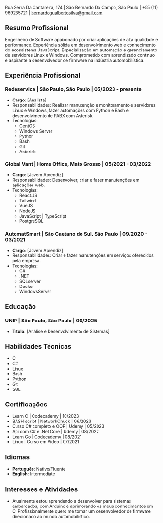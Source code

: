 Rua Serra Da Cantareira, 174 | São Bernardo Do Campo, São Paulo | +55 (11) 969235721 | bernardogualbertosilva@gmail.com

## Resumo Profissional
Engenheiro de Software apaixonado por criar aplicações de alta qualidade e performance. Experiência sólida em desenvolvimento web e conhecimento do ecossistema JavaScript. Especialização em automação e gerenciamento de servidores Linux e Windows. Comprometido com aprendizado contínuo e aspirante a desenvolvedor de firmware na indústria automobilística.

## Experiência Profissional
### Redeservice | São Paulo, São Paulo | 05/2023 - presente
- **Cargo**: [Analista]
- Responsabilidades: Realizar manutenção e monitoramento e servidores Linux e Windows, fazer automações com Python e Bash e desenvolvimento de PABX com Asterisk.  
- Tecnologias:  
	- CentOS  
	- Windows Server  
	- Python  
	- Bash  
	- Git  
	- Asterisk

### Global Vant | Home Office, Mato Grosso | 05/2021 - 03/2022
- **Cargo**: [Jovem Aprendiz]
- Responsabilidades: Desenvolver, criar e fazer manutenções em aplicações web.  
- Tecnologias:  
	-  React.JS  
	- Tailwind  
	- VueJS  
	- NodeJS  
	- JavaScript | TypeScript  
	- PostgreSQL

### AutomatSmart | São Caetano do Sul, São Paulo | 09/2020 - 03/2021
- **Cargo**: [Jovem Aprendiz]
- Responsabilidades: Criar e fazer manutenções em serviços oferecidos pela empresa.
- Tecnologias:  
	-  C#
	- .NET
	- SQLserver
	- Docker
	- WindowsServer

## Educação
### UNIP | São Paulo, São Paulo | 06/2025
- **Título**: [Análise e Desenvolvimento de Sistemas]

## Habilidades Técnicas
- C
- C#
- Linux
- Bash
- Python
- Git
- SQL

## Certificações
- Learn C | Codecademy | 10/2023
- BASH script | NetworkChuck | 06/2023
- Curso C# completo e OOP | Udemy | 05/2023
- Api com C# e .Net Core | Udemy | 08/2022
- Learn Go | Codecademy | 08/2021
- Linux | Curso em Vídeo | 07/2021

## Idiomas
- **Português**: Nativo/Fluente
- **English**: Intermediate

## Interesses e Atividades
- Atualmente estou aprendendo a desenvolver para sistemas embarcados, com Arduino e aprimorando os meus conhecimentos em C. Profissionalmente quero me tornar um desenvolvedor de firmware direcionado ao mundo automobilístico.